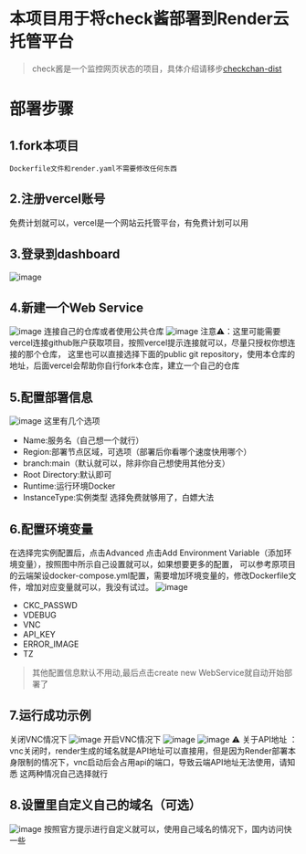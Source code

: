 # 本项目用于将check酱部署到Render云托管平台
>check酱是一个监控网页状态的项目，具体介绍请移步[checkchan-dist](https://github.com/easychen/checkchan-dist)
# 部署步骤
## 1.fork本项目
    Dockerfile文件和render.yaml不需要修改任何东西
## 2.注册vercel账号
免费计划就可以，vercel是一个网站云托管平台，有免费计划可以用
## 3.登录到dashboard
![image](https://user-images.githubusercontent.com/54519184/232719929-77d829b9-f485-4d2b-a82f-e7686f92382b.png)
## 4.新建一个Web Service
![image](https://user-images.githubusercontent.com/54519184/232720445-3ed0c153-a59e-40d6-9e65-52313484537c.png)
    连接自己的仓库或者使用公共仓库
![image](https://user-images.githubusercontent.com/54519184/232720772-a4617bd7-8803-43b4-aa8d-e5b9539fbeeb.png)
注意⚠️：这里可能需要vercel连接github账户获取项目，按照vercel提示连接就可以，尽量只授权你想连接的那个仓库，
这里也可以直接选择下面的public git repository，使用本仓库的地址，后面vercel会帮助你自行fork本仓库，建立一个自己的仓库
## 5.配置部署信息
![image](https://user-images.githubusercontent.com/54519184/232722476-711eb854-43b2-43f7-b642-667a9c02ed7e.png)
这里有几个选项
- Name:服务名（自己想一个就行）
- Region:部署节点区域，可选项（部署后你看哪个速度快用哪个）
- branch:main（默认就可以，除非你自己想使用其他分支）
- Root Directory:默认即可
- Runtime:运行环境Docker
- InstanceType:实例类型 选择免费就够用了，白嫖大法
## 6.配置环境变量
在选择完实例配置后，点击Advanced
点击Add Environment Variable（添加环境变量），按照图中所示自己设置就可以，如果想要更多的配置，
可以参考原项目的云端架设docker-compose.yml配置，需要增加环境变量的，修改Dockerfile文件，增加对应变量就可以，我没有试过。
![image](https://user-images.githubusercontent.com/54519184/232728441-48228132-4887-4b36-a912-e625f4ae7050.png)
- CKC_PASSWD
- VDEBUG
- VNC
- API_KEY
- ERROR_IMAGE
- TZ
> 其他配置信息默认不用动,最后点击create new WebService就自动开始部署了
## 7.运行成功示例
关闭VNC情况下
![image](https://user-images.githubusercontent.com/54519184/232730067-894a691a-bbe7-4aaa-a0f1-06ee3a5895fc.png)
开启VNC情况下
![image](https://user-images.githubusercontent.com/54519184/232730569-ae6c185c-d827-43ab-929b-406a31716168.png)
![image](https://user-images.githubusercontent.com/54519184/232730858-a59e2574-1c39-44c0-9bb4-6bda64fbc1e8.png)
⚠️ 关于API地址 ：vnc关闭时，render生成的域名就是API地址可以直接用，但是因为Render部署本身限制的情况下，vnc启动后会占用api的端口，导致云端API地址无法使用，请知悉
这两种情况自己选择就行
## 8.设置里自定义自己的域名（可选）
![image](https://user-images.githubusercontent.com/54519184/232734253-c5971bcc-f78a-46c4-be99-80a6097c6458.png)
按照官方提示进行自定义就可以，使用自己域名的情况下，国内访问快一些

